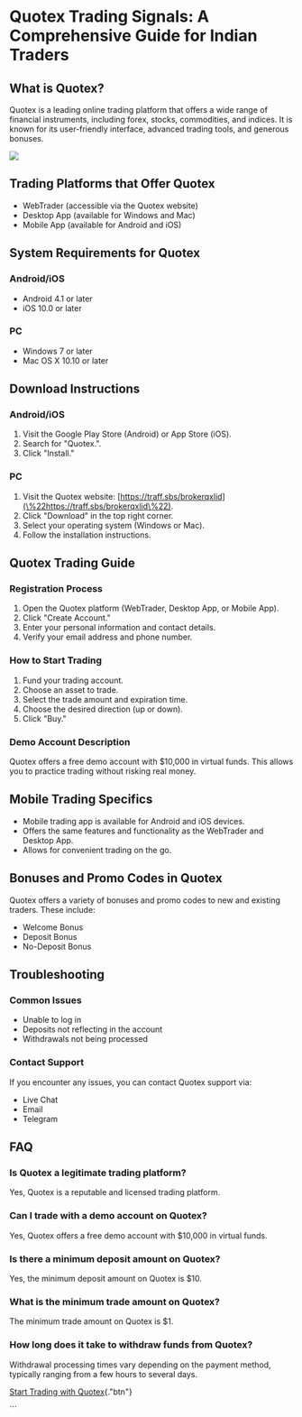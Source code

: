 # Quotex Trading Signals: A Comprehensive Guide for Indian Traders

## What is Quotex?

Quotex is a leading online trading platform that offers a wide range of
financial instruments, including forex, stocks, commodities, and
indices. It is known for its user-friendly interface, advanced trading
tools, and generous bonuses.

[![](https://static.quotex.io/files/4_en/300_250.jpg)](https://traff.sbs/brokerqxlid)

## Trading Platforms that Offer Quotex

-   WebTrader (accessible via the Quotex website)
-   Desktop App (available for Windows and Mac)
-   Mobile App (available for Android and iOS)

## System Requirements for Quotex

### Android/iOS

-   Android 4.1 or later
-   iOS 10.0 or later

### PC

-   Windows 7 or later
-   Mac OS X 10.10 or later

## Download Instructions

### Android/iOS

1.  Visit the Google Play Store (Android) or App Store (iOS).
2.  Search for "Quotex.".
3.  Click "Install."

### PC

1.  Visit the Quotex website:
    [https://traff.sbs/brokerqxlid](\%22https://traff.sbs/brokerqxlid\%22).
2.  Click "Download" in the top right corner.
3.  Select your operating system (Windows or Mac).
4.  Follow the installation instructions.

## Quotex Trading Guide

### Registration Process

1.  Open the Quotex platform (WebTrader, Desktop App, or Mobile App).
2.  Click "Create Account."
3.  Enter your personal information and contact details.
4.  Verify your email address and phone number.

### How to Start Trading

1.  Fund your trading account.
2.  Choose an asset to trade.
3.  Select the trade amount and expiration time.
4.  Choose the desired direction (up or down).
5.  Click "Buy."

### Demo Account Description

Quotex offers a free demo account with \$10,000 in virtual funds. This
allows you to practice trading without risking real money.

## Mobile Trading Specifics

-   Mobile trading app is available for Android and iOS devices.
-   Offers the same features and functionality as the WebTrader and
    Desktop App.
-   Allows for convenient trading on the go.

## Bonuses and Promo Codes in Quotex

Quotex offers a variety of bonuses and promo codes to new and existing
traders. These include:

-   Welcome Bonus
-   Deposit Bonus
-   No-Deposit Bonus

## Troubleshooting

### Common Issues

-   Unable to log in
-   Deposits not reflecting in the account
-   Withdrawals not being processed

### Contact Support

If you encounter any issues, you can contact Quotex support via:

-   Live Chat
-   Email
-   Telegram

## FAQ

### Is Quotex a legitimate trading platform?

Yes, Quotex is a reputable and licensed trading platform.

### Can I trade with a demo account on Quotex?

Yes, Quotex offers a free demo account with \$10,000 in virtual funds.

### Is there a minimum deposit amount on Quotex?

Yes, the minimum deposit amount on Quotex is \$10.

### What is the minimum trade amount on Quotex?

The minimum trade amount on Quotex is \$1.

### How long does it take to withdraw funds from Quotex?

Withdrawal processing times vary depending on the payment method,
typically ranging from a few hours to several days.

[Start Trading with
Quotex](\%22https://traff.sbs/brokerqxlid\%22){."btn"}

\`\`\`


